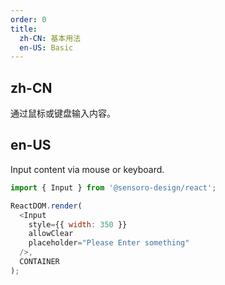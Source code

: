 ```yaml
---
order: 0
title:
  zh-CN: 基本用法
  en-US: Basic
---
```


## zh-CN

通过鼠标或键盘输入内容。

## en-US

Input content via mouse or keyboard.

```js
import { Input } from '@sensoro-design/react';

ReactDOM.render(
  <Input
    style={{ width: 350 }}
    allowClear
    placeholder="Please Enter something"
  />,
  CONTAINER
);
```
